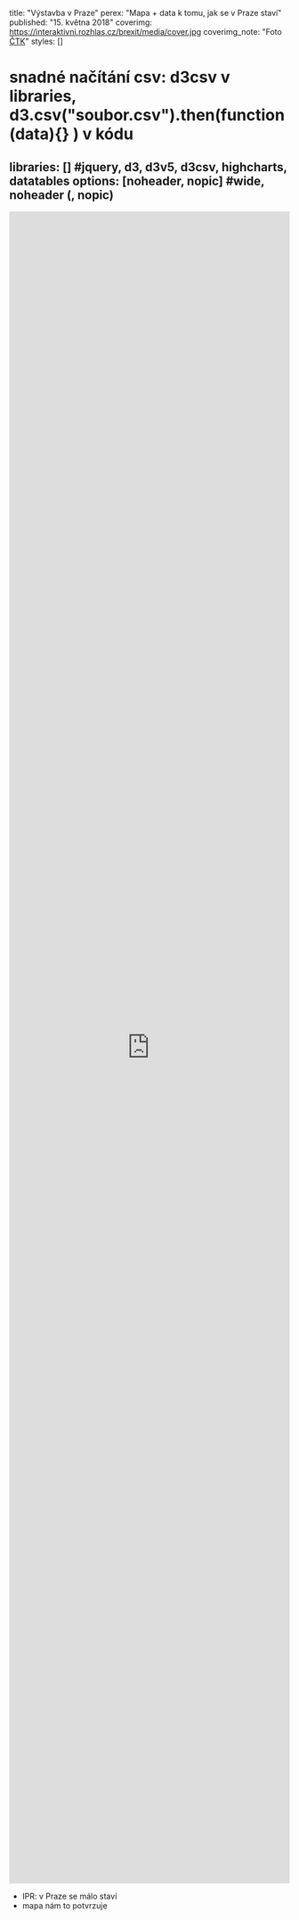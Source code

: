 title: "Výstavba v Praze"
perex: "Mapa + data k tomu, jak se v Praze staví"
published: "15. května 2018"
coverimg: https://interaktivni.rozhlas.cz/brexit/media/cover.jpg
coverimg_note: "Foto <a href='#'>ČTK</a>"
styles: []
# snadné načítání csv: d3csv v libraries, d3.csv("soubor.csv").then(function(data){} ) v kódu
libraries: [] #jquery, d3, d3v5, d3csv, highcharts, datatables
options: [noheader, nopic] #wide, noheader (, nopic)
---
<wide>
<iframe src="https://dev.datarozhlas.cz/nove-domy-map/" width="100%" style="height: 75vh;" frameborder=0></iframe>
</wide>

* IPR: v Praze se málo staví
* mapa nám to potvrzuje